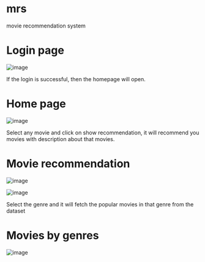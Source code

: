 # mrs
movie recommendation system

# Login page
![image](https://github.com/Sandeeppratap2021/mrs/assets/91956951/c523c7e2-3d12-44cb-9532-e435de3e698f)


If the login is successful, then the homepage will open.
# Home page
![image](https://github.com/Sandeeppratap2021/mrs/assets/91956951/d216db46-1652-4e90-b45c-bf50a3444114)



Select any movie and click on show recommendation, it will recommend you movies with description about that movies.
# Movie recommendation 
![image](https://github.com/Sandeeppratap2021/mrs/assets/91956951/786483ce-171c-4831-b136-351b4ec02124)

![image](https://github.com/Sandeeppratap2021/mrs/assets/91956951/47ec915e-af3b-4d33-9bb1-bd692157ce99)


Select the genre and it will fetch the popular movies in that genre from the dataset
# Movies by genres

![image](https://github.com/Sandeeppratap2021/mrs/assets/91956951/7af78276-d84f-4c4e-9b60-e106666f1643)

